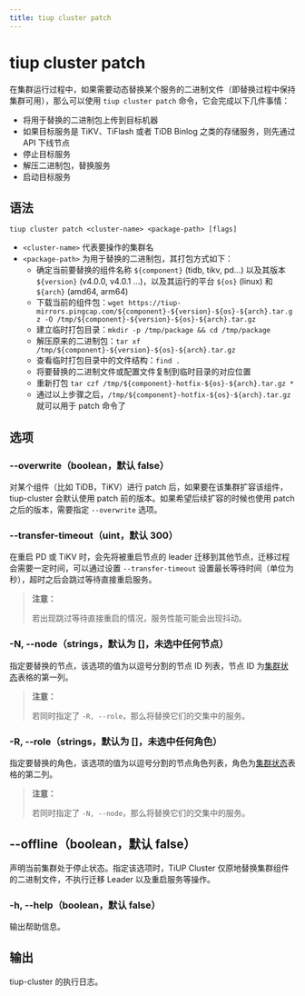 ```yaml
---
title: tiup cluster patch
---
```


# tiup cluster patch

在集群运行过程中，如果需要动态替换某个服务的二进制文件（即替换过程中保持集群可用），那么可以使用 `tiup cluster patch` 命令，它会完成以下几件事情：

- 将用于替换的二进制包上传到目标机器
- 如果目标服务是 TiKV、TiFlash 或者 TiDB Binlog 之类的存储服务，则先通过 API 下线节点
- 停止目标服务
- 解压二进制包，替换服务
- 启动目标服务

## 语法

```shell
tiup cluster patch <cluster-name> <package-path> [flags]
```

- `<cluster-name>` 代表要操作的集群名
- `<package-path>` 为用于替换的二进制包，其打包方式如下：
    - 确定当前要替换的组件名称 `${component}` (tidb, tikv, pd...) 以及其版本 `${version}` (v4.0.0, v4.0.1 ...)，以及其运行的平台 `${os}` (linux) 和 `${arch}` (amd64, arm64)
    - 下载当前的组件包：`wget https://tiup-mirrors.pingcap.com/${component}-${version}-${os}-${arch}.tar.gz -O /tmp/${component}-${version}-${os}-${arch}.tar.gz`
    - 建立临时打包目录：`mkdir -p /tmp/package && cd /tmp/package`
    - 解压原来的二进制包：`tar xf /tmp/${component}-${version}-${os}-${arch}.tar.gz`
    - 查看临时打包目录中的文件结构：`find .`
    - 将要替换的二进制文件或配置文件复制到临时目录的对应位置
    - 重新打包 `tar czf /tmp/${component}-hotfix-${os}-${arch}.tar.gz *`
    - 通过以上步骤之后，`/tmp/${component}-hotfix-${os}-${arch}.tar.gz` 就可以用于 patch 命令了

## 选项

### --overwrite（boolean，默认 false）

对某个组件（比如 TiDB，TiKV）进行 patch 后，如果要在该集群扩容该组件，tiup-cluster 会默认使用 patch 前的版本。如果希望后续扩容的时候也使用 patch 之后的版本，需要指定 `--overwrite` 选项。

### --transfer-timeout（uint，默认 300）

在重启 PD 或 TiKV 时，会先将被重启节点的 leader 迁移到其他节点，迁移过程会需要一定时间，可以通过设置 `--transfer-timeout` 设置最长等待时间（单位为秒），超时之后会跳过等待直接重启服务。

> **注意：**
>
> 若出现跳过等待直接重启的情况，服务性能可能会出现抖动。

### -N, --node（strings，默认为 []，未选中任何节点）

指定要替换的节点，该选项的值为以逗号分割的节点 ID 列表，节点 ID 为[集群状态](/tiup/tiup-component-cluster-display.md)表格的第一列。

> **注意：**
>
> 若同时指定了 `-R, --role`，那么将替换它们的交集中的服务。

### -R, --role（strings，默认为 []，未选中任何角色）

指定要替换的角色，该选项的值为以逗号分割的节点角色列表，角色为[集群状态](/tiup/tiup-component-cluster-display.md)表格的第二列。

> **注意：**
>
> 若同时指定了 `-N, --node`，那么将替换它们的交集中的服务。

## --offline（boolean，默认 false）

声明当前集群处于停止状态。指定该选项时，TiUP Cluster 仅原地替换集群组件的二进制文件，不执行迁移 Leader 以及重启服务等操作。

### -h, --help（boolean，默认 false）

输出帮助信息。

## 输出

tiup-cluster 的执行日志。